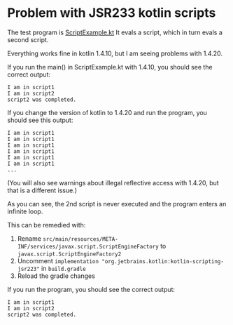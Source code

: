 # Problem with JSR233 kotlin scripts

The test program is [ScriptExample.kt](src/main/kotlin/ScriptExample.kt)
It evals a script, which in turn evals a second script. 

Everything works fine in kotlin 1.4.10, but I am seeing problems with 1.4.20.

If you run the main() in ScriptExample.kt with 1.4.10, you should see the correct output:
````
I am in script1
I am in script2
script2 was completed.
````

If you change the version of kotlin to 1.4.20 and run the program, you should see this output:
```
I am in script1
I am in script1
I am in script1
I am in script1
I am in script1
I am in script1
...
```
(You will also see warnings about illegal reflective access with 1.4.20, but that is a different issue.)

As you can see, the 2nd script is never executed and the program enters an infinite loop.

This can be remedied with:  
1) Rename `src/main/resources/META-INF/services/javax.script.ScriptEngineFactory` to
`javax.script.ScriptEngineFactory2`  
2) Uncomment `implementation "org.jetbrains.kotlin:kotlin-scripting-jsr223"` in `build.gradle`
3) Reload the gradle changes

If you run the program, you should see the correct output:
```
I am in script1
I am in script2
script2 was completed.
```

